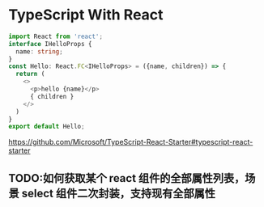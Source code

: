 # TypeScript With React

```TypeScript
import React from 'react';
interface IHelloProps {
  name: string;
}
const Hello: React.FC<IHelloProps> = ({name, children}) => {
  return (
    <>
      <p>hello {name}</p>
      { children }
    </>
  )
}
export default Hello;
```

https://github.com/Microsoft/TypeScript-React-Starter#typescript-react-starter

## TODO:如何获取某个 react 组件的全部属性列表，场景 select 组件二次封装，支持现有全部属性
